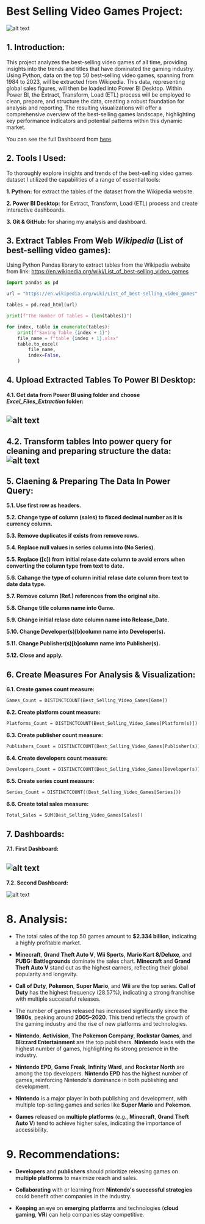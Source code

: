 # **Best Selling Video Games Project:**
![alt text](<Figs/Project Icon.png>)
## **1. Introduction:**
This project analyzes the best-selling video games of all time, providing insights into the trends and titles that have dominated the gaming industry.  Using Python, data on the top 50 best-selling video games, spanning from 1984 to 2023, will be extracted from Wikipedia.  This data, representing global sales figures, will then be loaded into Power BI Desktop.  Within Power BI, the Extract, Transform, Load (ETL) process will be employed to clean, prepare, and structure the data, creating a robust foundation for analysis and reporting.  The resulting visualizations will offer a comprehensive overview of the best-selling games landscape, highlighting key performance indicators and potential patterns within this dynamic market.

You can see the full Dashboard from [here](Power_BI_Dashboard).

## **2. Tools I Used:**
To thoroughly explore insights and trends of the best-selling video games dataset I utilized the capabilities of a range of essential tools:

**1. Python:** for extract the tables of the dataset from the Wikipedia website.

**2. Power BI Desktop:** for Extract, Transform, Load (ETL) process and create interactive dashboards.

**3. Git & GitHub:** for sharing my analysis and dashboard.

## **3. Extract Tables From Web _Wikipedia_ (List of best-selling video games):**
Using Python Pandas library to extract tables from the Wikipedia website from link: https://en.wikipedia.org/wiki/List_of_best-selling_video_games

```py
import pandas as pd

url = "https://en.wikipedia.org/wiki/List_of_best-selling_video_games"

tables = pd.read_html(url)

print(f"The Number Of Tables = {len(tables)}")

for index, table in enumerate(tables):
    print(f"Saving Table_{index + 1}")
    file_name = f"table_{index + 1}.xlsx"
    table.to_excel(
        file_name,
        index=False,
    )
```
## **4. Upload Extracted Tables To Power BI Desktop:**

**4.1. Get data from Power BI using folder and choose _Excel_Files_Extraction_ folder:**

![alt text](Figs/P1.PNG)
---
**4.2. Transform tables Into power query for cleaning and preparing structure the data:**
![alt text](Figs/P2.PNG)
---
## **5. Claening & Preparing The Data In Power Query:**

**5.1. Use first row as headers.**

**5.2. Change type of column (sales) to fixced decimal number as it is currency column.**

**5.3. Remove duplicates if exists from remove rows.**

**5.4. Replace null values in series column into (No Series).**

**5.5. Replace ([c]) from initial relase date column to avoid errors when converting the column type from text to date.**

**5.6. Cahange the type of column initial relase date column from text to date data type.**

**5.7. Remove column (Ref.) references from the original site.**

**5.8. Change title column name into Game.**

**5.9. Change initial relase date column name into Release_Date.**

**5.10. Change Developer(s)[b]column name into Developer(s).**

**5.11. Change Publisher(s)[b]column name into Publisher(s).**

**5.12. Close and apply.**

## **6. Create Measures For Analysis & Visualization:**

**6.1. Create games count measure:**
```ml
Games_Count = DISTINCTCOUNT(Best_Selling_Video_Games[Game])
```
**6.2. Create platform count measure:**
```ml
Platforms_Count = DISTINCTCOUNT(Best_Selling_Video_Games[Platform(s)])
```

**6.3. Create publisher count measure:**
```ml
Publishers_Count = DISTINCTCOUNT(Best_Selling_Video_Games[Publisher(s)])
```

**6.4. Create developers count measure:**
```ml
Developers_Count = DISTINCTCOUNT(Best_Selling_Video_Games[Developer(s)])
```

**6.5. Create series count measure:**
```ml
Series_Count = DISTINCTCOUNT((Best_Selling_Video_Games[Series]))
```
**6.6. Create total sales measure:**
```ml
Total_Sales = SUM(Best_Selling_Video_Games[Sales])
```
## **7. Dashboards:**

**7.1. First Dashboard:**

![alt text](Figs/Dashboard_1.jpg)
---

**7.2. Second Dashboard:**

![alt text](Figs/Dashboard_2.jpg)

# **8. Analysis:**

- The total sales of the top 50 games amount to **$2.334 billion**, indicating a highly profitable market.

-  **Minecraft**, **Grand Theft Auto V**, **Wii Sports**, **Mario Kart 8/Deluxe**, and **PUBG: Battlegrounds** dominate the sales chart. **Minecraft** and **Grand Theft Auto V** stand out as the highest earners, reflecting their global popularity and longevity.

-  **Call of Duty**, **Pokemon**, **Super Mario**, and **Wii** are the top series. **Call of Duty** has the highest frequency (28.57%), indicating a strong franchise with multiple successful releases.

- The number of games released has increased significantly since the **1980s**, peaking around **2005–2020**. This trend reflects the growth of the gaming industry and the rise of new platforms and technologies.

- **Nintendo**, **Activision**, **The Pokemon Company**, **Rockstar Games**, and **Blizzard Entertainment** are the top publishers. **Nintendo** leads with the highest number of games, highlighting its strong presence in the industry.

- **Nintendo EPD**, **Game Freak**, **Infinity Ward**, and **Rockstar North** are among the top developers. **Nintendo EPD** has the highest number of games, reinforcing Nintendo's dominance in both publishing and development.

- **Nintendo** is a major player in both publishing and development, with multiple top-selling games and series like **Super Mario** and **Pokemon**.

- **Games** released on **multiple platforms** (e.g., **Minecraft**, **Grand Theft Auto V**) tend to achieve higher sales, indicating the importance of accessibility.

# **9. Recommendations:**

- **Developers** and **publishers** should prioritize releasing games on **multiple platforms** to maximize reach and sales.

- **Collaborating** with or learning from **Nintendo's successful strategies** could benefit other companies in the industry.

- **Keeping** an eye on **emerging platforms** and technologies (**cloud gaming**, **VR**) can help companies stay competitive.

